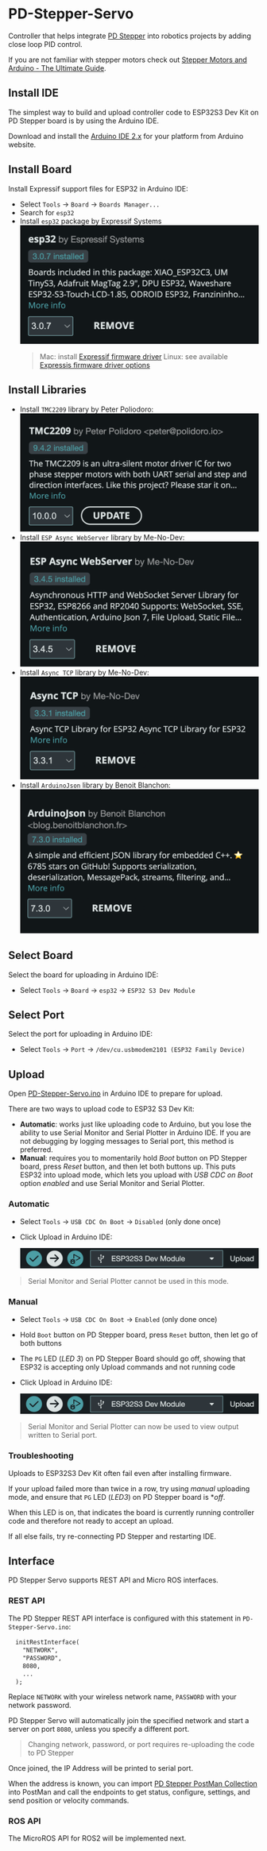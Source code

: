# PD-Stepper-Servo

Controller that helps integrate [PD Stepper](https://github.com/joshr120/PD-Stepper) into robotics projects by adding close loop PID control.

If you are not familiar with stepper motors check out [Stepper Motors and Arduino - The Ultimate Guide](https://www.youtube.com/watch?v=7spK_BkMJys).

## Install IDE

The simplest way to build and upload controller code to ESP32S3 Dev Kit on PD Stepper board is by using the Arduino IDE.

Download and install the [Arduino IDE 2.x](https://www.arduino.cc/en/software) for your platform from Arduino website.

## Install Board

Install Expressif support files for ESP32 in Arduino IDE:

  * Select `Tools` -> `Board` -> `Boards Manager...`
  * Search for `esp32`
  * Install `esp32` package by Expressif Systems
  ![ESP32 Board](./Images/Install-ESP32-Board.png)
    > Mac: install [Expressif firmware driver](https://github.com/WCHSoftGroup/ch34xser_macos)
    > Linux: see available [Expressis firmware driver options](https://github.com/WCHSoftGroup)

## Install Libraries

* Install `TMC2209` library by Peter Poliodoro:
  ![TMC2209](./Images/Install-TMC2209.png)
* Install `ESP Async WebServer` library by Me-No-Dev:
  ![ESP Async WebServer](./Images/Install-ESP-Async-WebServer.png)
* Install `Async TCP` library by Me-No-Dev:
  ![Async TCP](./Images/Install-Async-TCP.png)
* Install `ArduinoJson` library by Benoit Blanchon:
  ![ArduinoJson](./Images/Install-ArduinoJson.png)

## Select Board

Select the board for uploading in Arduino IDE:

* Select `Tools` -> `Board` -> `esp32` -> `ESP32 S3 Dev Module`

## Select Port

Select the port for uploading in Arduino IDE:

* Select `Tools` -> `Port` -> `/dev/cu.usbmodem2101 (ESP32 Family Device)`

## Upload

Open [PD-Stepper-Servo.ino](./PD-Stepper-Servo/PD-Stepper-Servo.ino) in Arduino IDE to prepare for upload.

There are two ways to upload code to ESP32 S3 Dev Kit:

* **Automatic**: works just like uploading code to Arduino, but you lose the ability to use Serial Monitor and Serial Plotter in Arduino IDE. If you are not debugging by logging messages to Serial port, this method is preferred.
* **Manual**: requires you to momentarily hold *Boot* button on PD Stepper board, press *Reset* button, and then let both buttons up. This puts ESP32 into upload mode, which lets you upload with *USB CDC on Boot* option *enabled* and use Serial Monitor and Serial Plotter.

### Automatic

* Select `Tools` -> `USB CDC On Boot` -> `Disabled` (only done once)
* Click Upload in Arduino IDE:

  ![Upload](./Images/Upload.png)

> Serial Monitor and Serial Plotter cannot be used in this mode.

### Manual

* Select `Tools` -> `USB CDC On Boot` -> `Enabled` (only done once)
* Hold `Boot` button on PD Stepper board, press `Reset` button, then let go of both buttons
* The `PG` LED (*LED 3*) on PD Stepper Board should go off, showing that ESP32 is accepting only Upload commands and not running code
* Click Upload in Arduino IDE:

  ![Upload](./Images/Upload.png)

> Serial Monitor and Serial Plotter can now be used to view output written to Serial port.

### Troubleshooting

Uploads to ESP32S3 Dev Kit often fail even after installing firmware.

If your upload failed more than twice in a row, try using *manual* uploading mode, and ensure that `PG` LED (*LED3*) on PD Stepper board is **off*.

When this LED is on, that indicates the board is currently running controller code and therefore not ready to accept an upload.

If all else fails, try re-connecting PD Stepper and restarting IDE.

## Interface

PD Stepper Servo supports REST API and Micro ROS interfaces.

### REST API

The PD Stepper REST API interface is configured with this statement in `PD-Stepper-Servo.ino`:

```
  initRestInterface(
    "NETWORK",
    "PASSWORD",
    8080,
    ...
  );
```

Replace `NETWORK` with your wireless network name, `PASSWORD` with your network password.

PD Stepper Servo will automatically join the specified network and start a server on port `8080`, unless you specify a different port.

> Changing network, password, or port requires re-uploading the code to PD Stepper

Once joined, the IP Address will be printed to serial port.

When the address is known, you can import [PD Stepper PostMan Collection](./PD-Stepper.postman_collection.json) into PostMan and call the endpoints to get status, configure, settings, and send position or velocity commands.

### ROS API

The MicroROS API for ROS2 will be implemented next.

